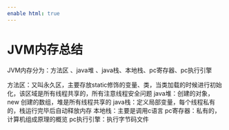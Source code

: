 ```yaml
---
enable html: true
---
```

# JVM内存总结

JVM内存分为：方法区 、java堆  、java栈、本地栈、pc寄存器、pc执行引擎

方法区：又叫永久区，主要存放static修饰的变量、类，当类加载的时候进行初始化，该区域是所有线程共享的，所有注意线程安全问题
java堆：创建的对象，new 创建的数组，堆是所有线程共享的
java栈：定义局部变量，每个线程私有的，栈运行完毕后自动释放内存
本地栈：主要是调用c语言
pc寄存器：私有的，计算机组成原理的概览
pc执行引擎：执行字节码文件

